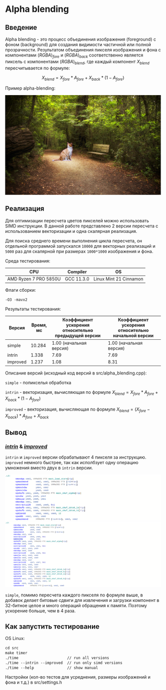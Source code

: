 # Alpha blending

## Введение

Alpha blending - это процесс объединения изображения (foreground) с фоном (background) для создания видимости частичной или полной прозрачности. Результатом объединения пикселя изображения и фона с компонентами $(RGBA)_{fore}$ и $(RGBA)_{back}$ соответственно является пиксель с компонентами $(RGBA)_{blend}$, где каждый компонент $X_{blend}$ пересчитывается по формуле:

$$ X_{blend} = X_{fore} * A_{fore} + X_{back} * (1 - A_{fore}) $$

Пример alpha-blending:

![Alpha blending](data/blend.bmp)

## Реализация

Для оптимизации пересчета цветов пикселей можно использовать SIMD инструкции. В данной работе представлено 2 версии пересчета с использованием векторизации и одна скалярная реализация.

Для поиска среднего времени выполнения цикла пересчета, он отдельной программой запускался `10000` для векторных реализаций и `5000` раз  для скалярной при размерах `1000*1000` изображения и фона.

Среда тестирования:

| CPU                   | Compiler   | OS                     |
|-----------------------|------------|------------------------|
| AMD Ryzen 7 PRO 5850U | GCC 11.3.0 | Linux Mint 21 Cinnamon |

Флаги сборки:

```
-O3 -mavx2
```

Результаты тестирования:

| Версия   | Время, мс | Коэффициент ускорения относительно предыдущей версии | Коэффициент ускорения относительно начальной версии |
|----------|-----------|------------------------------------------------------|-----------------------------------------------------|
| simple   | 10.284    | 1.00 (начальная версия)                              | 1.00 (начальная версия)
| intrin   |  1.338    | 7.69                                                 | 7.69
| improved |  1.237    | 1.08                                                 | 8.31

Описание версий (исходный код версий в src/alpha_blending.cpp):

`simple`   - попикселья обработка

`intrin`   - векторизация, вычисляющая по формуле $X_{blend} = X_{fore} * A_{fore} + X_{back} * (1 - A_{fore})$

`improved` - векторизация, вычисляющая по формуле $X_{blend} = (X_{fore} - X_{back}) * A_{fore} + X_{back}$

## Вывод

### [***intrin***](https://godbolt.org/z/v36boc7ov) & [***improved***](https://godbolt.org/z/5Wz75EGn1)

`intrin` и `improved` версии обрабатывают 4 пикселя за инструкцию. `improved` немного быстрее, так как исполбзует одну операцию умножения вместо двух в `intrin` версии.

![improved screen](godbolt_screen/improved.png "improved")
![intrin   screen](godbolt_screen/intrin.png   "intrin")

`simple`, помимо пересчета каждого пикселя по формуле выше, в добавок делает битовые сдвиги для извлечения и загрузки компонент в 32-битное целое и много операций обращения к памяти. Поэтому ускорение больше, чем в 4 раза.

## Как запустить тестирование

OS Linux:

```
cd src
make timer
./time                      // run all versions
./time --intrin --improved  // run only simd versions
./time --help               // show manual
```

Настройки (кол-во тестов для усреднения, размеры изображений и фона и т.д.) в src/settings.h
